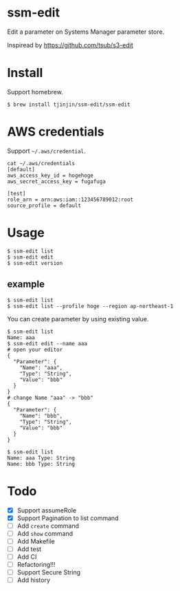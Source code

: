 # ssm-edit

Edit a parameter  on Systems Manager parameter store.

Inspiread by https://github.com/tsub/s3-edit


# Install

Support homebrew.

```
$ brew install tjinjin/ssm-edit/ssm-edit
```
# AWS credentials

Support `~/.aws/credential`.

```
cat ~/.aws/credentials
[default]
aws_access_key_id = hogehoge
aws_secret_access_key = fugafuga

[test]
role_arn = arn:aws:iam::123456789012:root
source_profile = default
```

# Usage

```
$ ssm-edit list
$ ssm-edit edit
$ ssm-edit version
```

## example

```
$ ssm-edit list
$ ssm-edit list --profile hoge --region ap-northeast-1
```

You can create parameter by using existing value.

```
$ ssm-edit list
Name: aaa
$ ssm-edit edit --name aaa
# open your editor
{
  "Parameter": {
    "Name": "aaa",
    "Type": "String",
    "Value": "bbb"
  }
}
# change Name "aaa" -> "bbb"
{
  "Parameter": {
    "Name": "bbb",
    "Type": "String",
    "Value": "bbb"
  }
}

$ ssm-edit list
Name: aaa Type: String
Name: bbb Type: String
```


# Todo
- [x] Support assumeRole
- [x] Support Pagination to list command
- [ ] Add `create` command
- [ ] Add `show` command
- [ ] Add Makefile
- [ ] Add test
- [ ] Add CI
- [ ] Refactoring!!!
- [ ] Support Secure String
- [ ] Add history
